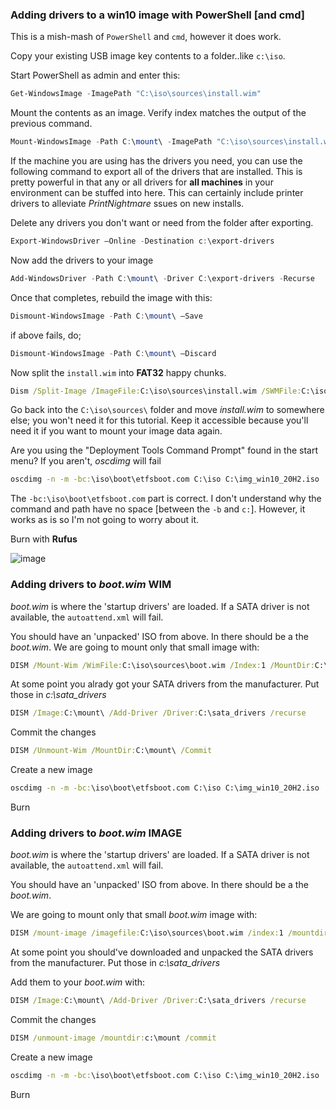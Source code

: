 ### Adding drivers to a win10 image with PowerShell [and cmd]

This is a mish-mash of ```PowerShell``` and ```cmd```, however it does work.

Copy your existing USB image key contents to a folder..like ```c:\iso```.

Start PowerShell as admin and enter this:
```powershell
Get-WindowsImage -ImagePath "C:\iso\sources\install.wim"
```

Mount the contents as an image. Verify index matches the output of the previous command. 
```powershell
Mount-WindowsImage -Path C:\mount\ -ImagePath "C:\iso\sources\install.wim" -Index 1
```

If the machine you are using has the drivers you need, you can use the following command to export all of the drivers that are installed. This is pretty powerful in that any or all drivers for **all machines** in your environment can be stuffed into here. This can certainly include printer drivers to alleviate *PrintNightmare* ssues on new installs.

Delete any drivers you don't want or need from the folder after exporting.

```powershell
Export-WindowsDriver –Online -Destination c:\export-drivers
```

Now add the drivers to your image

```powershell
Add-WindowsDriver -Path C:\mount\ -Driver C:\export-drivers -Recurse
```


Once that completes, rebuild the image with this:
```powershell
Dismount-WindowsImage -Path C:\mount\ –Save
```
if above fails, do;

```powershell
Dismount-WindowsImage -Path C:\mount\ –Discard
```

Now split the ```install.wim``` into **FAT32** happy chunks.

```cmd
Dism /Split-Image /ImageFile:C:\iso\sources\install.wim /SWMFile:C:\iso\sources\install.swm /FileSize:3999     
```

Go back into the ```C:\iso\sources\``` folder and move *install.wim* to somewhere else; you won't need it for this tutorial. Keep it accessible because you'll need it if you want to mount your image data again. 

Are you using the "Deployment Tools Command Prompt" found in the start menu?  If you aren't, *oscdimg* will fail

```cmd
oscdimg -n -m -bc:\iso\boot\etfsboot.com C:\iso C:\img_win10_20H2.iso
```

The ```-bc:\iso\boot\etfsboot.com``` part is correct. I don't understand why the command and path have no space [between the ```-b``` and ```c:```]. However, it works as is so I'm not going to worry about it.

Burn with **Rufus**

![image](https://user-images.githubusercontent.com/10509740/156253753-b9f0896a-5f7b-4396-add5-f642a8c87a0d.png)



### Adding drivers to *boot.wim* WIM 

*boot.wim* is where the 'startup drivers' are loaded. If a SATA driver is not available, the ```autoattend.xml``` will fail.

You should have an 'unpacked' ISO from above. In there should be a the *boot.wim*. We are going to mount only that small image with:

```cmd
DISM /Mount-Wim /WimFile:C:\iso\sources\boot.wim /Index:1 /MountDir:C:\mount\
```


At some point you alrady got your SATA drivers from the manufacturer. Put those in *c:\sata_drivers*
```cmd
DISM /Image:C:\mount\ /Add-Driver /Driver:C:\sata_drivers /recurse
```


Commit the changes
```cmd
DISM /Unmount-Wim /MountDir:C:\mount\ /Commit
```

Create a new image
```cmd
oscdimg -n -m -bc:\iso\boot\etfsboot.com C:\iso C:\img_win10_20H2.iso
```

Burn


### Adding drivers to *boot.wim* IMAGE 

*boot.wim* is where the 'startup drivers' are loaded. If a SATA driver is not available, the ```autoattend.xml``` will fail.

You should have an 'unpacked' ISO from above. In there should be a the *boot.wim*. 

We are going to mount only that small *boot.wim* image with:
```cmd
DISM /mount-image /imagefile:C:\iso\sources\boot.wim /index:1 /mountdir:C:\mount\
```

At some point you should've downloaded and unpacked the SATA drivers from the manufacturer. Put those in *c:\sata_drivers*

Add them to your *boot.wim* with:
```cmd
DISM /Image:C:\mount\ /Add-Driver /Driver:C:\sata_drivers /recurse
```
Commit the changes
```cmd
DISM /unmount-image /mountdir:c:\mount /commit 
```
Create a new image
```cmd
oscdimg -n -m -bc:\iso\boot\etfsboot.com C:\iso C:\img_win10_20H2.iso
```

Burn

